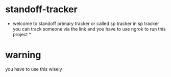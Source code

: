 # standoff-tracker
* welcome to standoff primary tracker or called sp tracker in sp tracker you can track someone
via the link and you have to use ngrok to run this project *

# warning
you have to use this wisely
